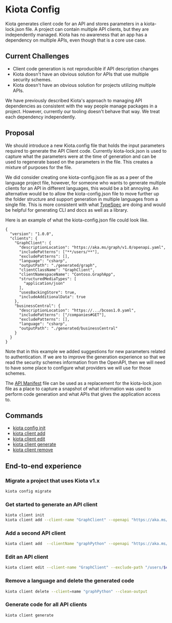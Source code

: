 # Kiota Config

Kiota generates client code for an API and stores parameters in a kiota-lock.json file. A project can contain multiple API clients, but they are independently managed. Kiota has no awareness that an app has a dependency on multiple APIs, even though that is a core use case.

## Current Challenges

- Client code generation is not reproducible if API description changes
- Kiota doesn't have an obvious solution for APIs that use multiple security schemes.
- Kiota doesn't have an obvious solution for projects utilizing multiple APIs.

We have previously described Kiota's approach to managing API dependencies as consistent with the way people manage packages in a project. However, currently our tooling doesn't behave that way. We treat each dependency independently.

## Proposal

We should introduce a new Kiota.config file that holds the input parameters required to generate the API Client code. Currently kiota-lock.json is used to capture what the parameters were at the time of generation and can be used to regenerate based on the parameters in the file. This creates a mixture of purposes for the file.

We did consider creating one kiota-config.json file as as a peer of the language project file, however, for someone who wants to generate multiple clients for an API in different languages, this would be a bit annoying. An alternative would be to allow the kiota-config.json file to move further up the folder structure and support generation in multiple languages from a single file. This is more consistent with what [TypeSpec](https://aka.ms/typespec) are doing and would be helpful for generating CLI and docs as well as a library.

Here is an example of what the kiota-config.json file could look like.

```jsonc
{
  "version": "1.0.0",
  "clients": {
    "GraphClient": {
      "descriptionLocation": "https://aka.ms/graph/v1.0/openapi.yaml",
      "includePatterns": ["**/users/**"],
      "excludePatterns": [],
      "language": "csharp",
      "outputPath": "./generated/graph",
      "clientClassName": "GraphClient",
      "clientNamespaceName": "Contoso.GraphApp",
      "structuredMediaTypes": [
        "application/json"
      ],
      "usesBackingStore": true,
      "includeAdditionalData": true
    },
    "businessCentral": {
      "descriptionLocation": "https://.../bcoas1.0.yaml",
      "includePatterns": ["/companies#GET"],
      "excludePatterns": [],
      "language": "csharp",
      "outputPath": "./generated/businessCentral"
    }
  }
}
```

Note that in this example we added suggestions for new parameters related to authentication. If we are to improve the generation experience so that we read the security schemes information from the OpenAPI, then we will need to have some place to configure what providers we will use for those schemes.

The [API Manifest](https://www.ietf.org/archive/id/draft-miller-api-manifest-01.html) file can be used as a replacement for the kiota-lock.json file as a place to capture a snapshot of what information was used to perform code generation and what APIs that gives the application access to.

## Commands

* [kiota config init](../cli/config-init.md)
* [kiota client add](../cli/client-add.md)
* [kiota client edit](../cli/client-edit.md)
* [kiota client generate](../cli/client-generate.md)
* [kiota client remove](../cli/client-remove.md)

## End-to-end experience

### Migrate a project that uses Kiota v1.x

```bash
kiota config migrate
```

### Get started to generate an API client

```bash
kiota client init
kiota client add --client-name "GraphClient" --openapi "https://aka.ms/graph/v1.0/openapi.yaml" --language csharp --output "./csharpClient"
```

### Add a second API client

```bash
kiota client add  --clientName "graphPython" --openapi "https://aka.ms/graph/v1.0/openapi.yaml" --language python --outputPath ./pythonClient
```

### Edit an API client

```bash
kiota client edit --client-name "GraphClient" --exclude-path "/users/$count"
```

### Remove a language and delete the generated code

```bash
kiota client delete --client=name "graphPython" --clean-output
```

### Generate code for all API clients

```bash
kiota client generate
```
